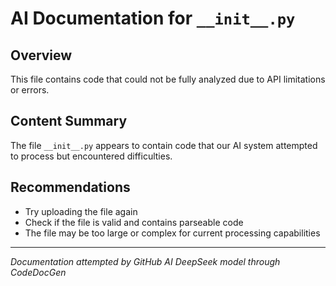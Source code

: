 # AI Documentation for `__init__.py`

## Overview

This file contains code that could not be fully analyzed due to API limitations or errors.

## Content Summary

The file `__init__.py` appears to contain code that our AI system attempted to process but encountered difficulties.

## Recommendations

- Try uploading the file again
- Check if the file is valid and contains parseable code
- The file may be too large or complex for current processing capabilities

---
*Documentation attempted by GitHub AI DeepSeek model through CodeDocGen*